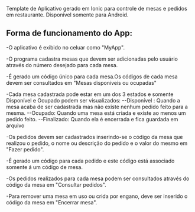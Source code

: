 Template de Aplicativo gerado em Ionic para controle de mesas e pedidos em restaurante. Disponivel somente para Android.

## Forma de funcionamento do App:

-O aplicativo é exibido no celuar como "MyApp".

-O programa cadastra mesas que devem ser adicionadas pelo usuário através do número desejado para cada mesa.

-É gerado um código único para cada mesa.Os códigos de cada mesa devem ser consultados em "Mesas disponiveis ou ocupadas"

-Cada mesa cadastrada pode estar em um dos 3 estados e somente Disponível e Ocupado podem ser visualizados: 
   --Disponível : Quando a mesa acaba de ser cadastrada mas não existe nenhum pedido feito para a mesma.
   --Ocupado: Quando uma mesa está criada e existe ao menos um pedido feito.
   --Finalizado: Quando ela é encerrada e fica guardada em arquivo

-Os pedidos devem ser cadastrados inserindo-se o código da mesa que realizou o pedido, o nome ou descrição do pedido e o valor do mesmo em "Fazer pedido".

-É gerado um código para cada pedido e este código está associado somente á um código de mesa.

-Os pedidos realizados para cada mesa podem ser consultados através do código da mesa em "Consultar pedidos".

-Para remover uma mesa em uso ou crida por engano, deve ser inserido o código da mesa em "Encerrar mesa".



